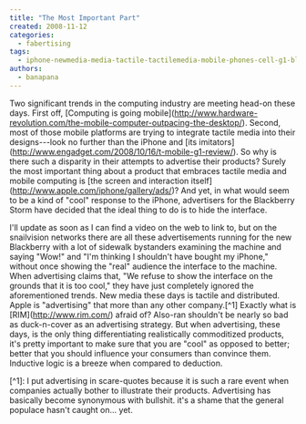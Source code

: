 ```yaml
---
title: "The Most Important Part"
created: 2008-11-12
categories: 
  - fabertising
tags: 
  - iphone-newmedia-media-tactile-tactilemedia-mobile-phones-cell-g1-blackberry
authors: 
  - banapana
---
```


Two significant trends in the computing industry are meeting head-on these days. First off, \[Computing is going mobile\](http://www.hardware-revolution.com/the-mobile-computer-outpacing-the-desktop/). Second, most of those mobile platforms are trying to integrate tactile media into their designs---look no further than the iPhone and \[its imitators\](http://www.engadget.com/2008/10/16/t-mobile-g1-review/). So why is there such a disparity in their attempts to advertise their products? Surely the most important thing about a product that embraces tactile media and mobile computing is \[the screen and interaction itself\](http://www.apple.com/iphone/gallery/ads/)? And yet, in what would seem to be a kind of "cool" response to the iPhone, advertisers for the Blackberry Storm have decided that the ideal thing to do is to hide the interface.

I'll update as soon as I can find a video on the web to link to, but on the snailvision networks there are all these advertisements running for the new Blackberry with a lot of sidewalk bystanders examining the machine and saying "Wow!" and "I'm thinking I shouldn't have bought my iPhone," without once showing the "real" audience the interface to the machine. When advertising claims that, "We refuse to show the interface on the grounds that it is too cool," they have just completely ignored the aforementioned trends. New media these days is tactile and distributed. Apple is "advertising" that more than any other company.\[^1\] Exactly what is \[RIM\](http://www.rim.com/) afraid of? Also-ran shouldn't be nearly so bad as duck-n-cover as an advertising strategy. But when advertising, these days, is the only thing differentiating realistically commoditized products, it's pretty important to make sure that you are "cool" as opposed to better; better that you should influence your consumers than convince them. Inductive logic is a breeze when compared to deduction.

\[^1\]: I put advertising in scare-quotes because it is such a rare event when companies actually bother to illustrate their products. Advertising has basically become synonymous with bullshit. it's a shame that the general populace hasn't caught on... yet.
